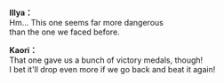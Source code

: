 # 

  
**Illya：**  
Hm... This one seems far more dangerous  
than the one we faced before.  
  
**Kaori：**  
That one gave us a bunch of victory medals, though!  
I bet it'll drop even more if we go back and beat it again!  
